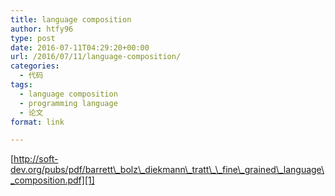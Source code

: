 ```yaml
---
title: language composition
author: htfy96
type: post
date: 2016-07-11T04:29:20+00:00
url: /2016/07/11/language-composition/
categories:
  - 代码
tags:
  - language composition
  - programming language
  - 论文
format: link

---
```

[http://soft-dev.org/pubs/pdf/barrett\_bolz\_diekmann\_tratt\_\_fine\_grained\_language\_composition.pdf][1]

&nbsp;

 [1]: http://soft-dev.org/pubs/pdf/barrett_bolz_diekmann_tratt__fine_grained_language_composition.pdf